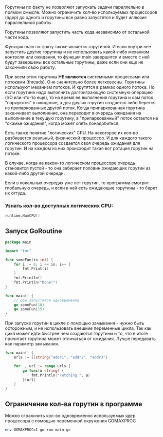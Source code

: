 
Горутины по факту не позволяют запускать задачи параллельно в прямом смысле. Можно ограничить кол-во используемых процессоров (ядер) до одного и горутины все равно запустятся и будет иллюзия параллельной работы.

Горутины позволяют запустить часть кода независимо от остальной части кода.

Функция main по факту также является горутиной. И если внутри нее запустить другие горутины и не использовать какой-либо механизм контроля или ожидания, то функция main завершится и вместе с ней будут завершены все остальные горутины, даже если они еще не закончили свою работу.

При всем этом горутины **НЕ являются** системными процессами или потоками (threads). Они значительно более легковесны. Горутины используют механизм потоков. И крутятся в рамках одного потока. Но если горутине надо выполнить долгоиграющую системную операцию (I/O или что-то еще), то на время ее выполнения горутина и сам поток "паркуются" в ожидание, а для других горутин создается либо берется из припаркованных другой поток. Когда припаркованная горутина заканчивает выполнение, она переходит в очередь ожидания на выполнение в текущую горутину, а "припаркованный" поток остается на "скамье ожидания", когда может опять понадобиться.

Есть также понятие "логических" CPU. На некоторое их кол-во разбивается реальный, физический процессор. И для каждого такого логического процессора создается своя очередь ожидания для горутин. И на каждом из них происходит такая вот ротация горутин на потоке.

В случае, когда на каком-то логическом процессоре очередь становится пустой - то она забирает половин ожидающих горутин из какой-либо другой очереди.

Если в локальных очередях уже нет горутин, то программа смотрит глобальную очередь, и если в ней есть ожидающие горутины - то берет их оттуда.

### Узнать кол-во доступных логических CPU:

```go
runtime.NumCPU() 
```

## Запуск GoRoutine

```go
package main

import "fmt"

func someFun(in int) {
	for i := 0; i <= in; i++ {
		fmt.Print(i)
	}
	fmt.Println()
	fmt.Println("Done!")
}

func main() {
	// обе запустятся одновременно
	go someFun(10)
	go someFun(15)
}
```

При запуске горутин в цикле с помощью замыкания - нужно быть осторожным, и не использовать внешние переменные цикла. Так как цикл может идти быстрее чем создаются горутины и то, что в итоге прочитает горутина может отличаться от ожидания. Лучше передавать как параметр замыкания.

```go
func main() {
	urls := []string{"addr1", "addr2", "addr3"}

	for _, url := range urls {
		go func(u string) {
			fmt.Println("Fetching ", u)
		}(url)
	}
}
```

## Ограничение кол-ва горутин в программе

Можно ограничить кол-во одновременно используемых ядер процессора с помощью переменной окружения GOMAXPROC

```sh
env GOMAXPROC=1 go run main.go
```

